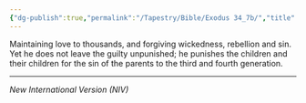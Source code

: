 ```yaml
---
{"dg-publish":true,"permalink":"/Tapestry/Bible/Exodus 34_7b/","title":"Exodus 34:7b","hide":true,"tags":["bible","bible-verse"],"dgHomeLink":true,"dgShowLocalGraph":true,"dgEnableSearch":true}
---
```


Maintaining love to thousands, and forgiving wickedness, rebellion and sin. Yet he does not leave the guilty unpunished; he punishes the children and their children for the sin of the parents to the third and fourth generation.

---
*New International Version (NIV)*